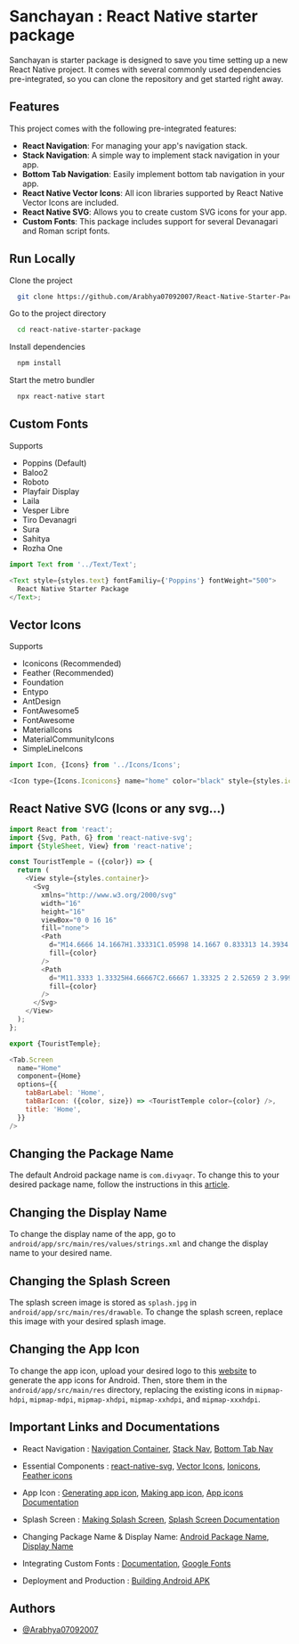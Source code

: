 # Sanchayan : React Native starter package

Sanchayan is starter package is designed to save you time setting up a new React Native project. It comes with several commonly used dependencies pre-integrated, so you can clone the repository and get started right away.

## Features

This project comes with the following pre-integrated features:

- **React Navigation**: For managing your app's navigation stack.
- **Stack Navigation**: A simple way to implement stack navigation in your app.
- **Bottom Tab Navigation**: Easily implement bottom tab navigation in your app.
- **React Native Vector Icons**: All icon libraries supported by React Native Vector Icons are included.
- **React Native SVG**: Allows you to create custom SVG icons for your app.
- **Custom Fonts**: This package includes support for several Devanagari and Roman script fonts.

## Run Locally

Clone the project

```bash
  git clone https://github.com/Arabhya07092007/React-Native-Starter-Package.git
```

Go to the project directory

```bash
  cd react-native-starter-package
```

Install dependencies

```bash
  npm install
```

Start the metro bundler

```bash
  npx react-native start
```

## Custom Fonts

Supports

- Poppins (Default)
- Baloo2
- Roboto
- Playfair Display
- Laila
- Vesper Libre
- Tiro Devanagri
- Sura
- Sahitya
- Rozha One

```javascript
import Text from '../Text/Text';

<Text style={styles.text} fontFamiliy={'Poppins'} fontWeight="500">
  React Native Starter Package
</Text>;
```

## Vector Icons

Supports

- Iconicons (Recommended)
- Feather (Recommended)
- Foundation
- Entypo
- AntDesign
- FontAwesome5
- FontAwesome
- MaterialIcons
- MaterialCommunityIcons
- SimpleLineIcons

```javascript
import Icon, {Icons} from '../Icons/Icons';

<Icon type={Icons.Iconicons} name="home" color="black" style={styles.icon} />;
```

## React Native SVG (Icons or any svg...)

```javascript
import React from 'react';
import {Svg, Path, G} from 'react-native-svg';
import {StyleSheet, View} from 'react-native';

const TouristTemple = ({color}) => {
  return (
    <View style={styles.container}>
      <Svg
        xmlns="http://www.w3.org/2000/svg"
        width="16"
        height="16"
        viewBox="0 0 16 16"
        fill="none">
        <Path
          d="M14.6666 14.1667H1.33331C1.05998 14.1667 0.833313 14.3934 0.833313 14.6667C0.833313 14.9401 1.05998 15.1667 1.33331 15.1667H14.6666C14.94 15.1667 15.1666 14.9401 15.1666 14.6667C15.1666 14.3934 14.94 14.1667 14.6666 14.1667Z"
          fill={color}
        />
        <Path
          d="M11.3333 1.33325H4.66667C2.66667 1.33325 2 2.52659 2 3.99992V14.6666H6V10.6266C6 10.2799 6.28 9.99992 6.62667 9.99992H9.38C9.72 9.99992 10.0067 10.2799 10.0067 10.6266V14.6666H14.0067V3.99992C14 2.52659 13.3333 1.33325 11.3333 1.33325ZM9.66667 6.16659H8.5V7.33325C8.5 7.60659 8.27333 7.83325 8 7.83325C7.72667 7.83325 7.5 7.60659 7.5 7.33325V6.16659H6.33333C6.06 6.16659 5.83333 5.93992 5.83333 5.66659C5.83333 5.39325 6.06 5.16659 6.33333 5.16659H7.5V3.99992C7.5 3.72659 7.72667 3.49992 8 3.49992C8.27333 3.49992 8.5 3.72659 8.5 3.99992V5.16659H9.66667C9.94 5.16659 10.1667 5.39325 10.1667 5.66659C10.1667 5.93992 9.94 6.16659 9.66667 6.16659Z"
          fill={color}
        />
      </Svg>
    </View>
  );
};

export {TouristTemple};
```

```javascript
<Tab.Screen
  name="Home"
  component={Home}
  options={{
    tabBarLabel: 'Home',
    tabBarIcon: ({color, size}) => <TouristTemple color={color} />,
    title: 'Home',
  }}
/>
```

## Changing the Package Name

The default Android package name is `com.divyaqr`. To change this to your desired package name, follow the instructions in this [article](https://dev.to/karanpratapsingh/quick-guide-for-updating-package-name-in-react-native-3ei3).

## Changing the Display Name

To change the display name of the app, go to `android/app/src/main/res/values/strings.xml` and change the display name to your desired name.

## Changing the Splash Screen

The splash screen image is stored as `splash.jpg` in `android/app/src/main/res/drawable`. To change the splash screen, replace this image with your desired splash image.

## Changing the App Icon

To change the app icon, upload your desired logo to this [website](https://www.appicon.co/#app-icon) to generate the app icons for Android. Then, store them in the `android/app/src/main/res` directory, replacing the existing icons in `mipmap-hdpi`, `mipmap-mdpi`, `mipmap-xhdpi`, `mipmap-xxhdpi`, and `mipmap-xxxhdpi`.

## Important Links and Documentations

- React Navigation : [Navigation Container](https://reactnavigation.org/docs/getting-started/), [Stack Nav](https://reactnavigation.org/docs/stack-navigator/), [Bottom Tab Nav](https://reactnavigation.org/docs/bottom-tab-navigator/)

- Essential Components : [react-native-svg](https://www.npmjs.com/package/react-native-svg), [Vector Icons](https://www.npmjs.com/package/react-native-vector-icons), [Ionicons](https://ionic.io/ionicons), [Feather icons](https://feathericons.com/)
- App Icon : [Generating app icon](https://www.appicon.co/#app-icon), [Making app icon](https://www.canva.com/design/DAFx50eOBi8/M7SAVM1nlNJC2oHaoXiWZQ/edit), [App icons Documentation](https://medium.com/@ansonmathew/app-icon-in-react-native-ios-and-android-6165757e3fdb)
- Splash Screen : [Making Splash Screen](https://www.canva.com/design/DAFydbI3hXw/xyEZQ47ztCEIRWwgm5Ra0g/edit), [Splash Screen Documentation](https://blog.logrocket.com/building-splash-screens-react-native/#what-splash-screen)
- Changing Package Name & Display Name: [Android Package Name](https://dev.to/karanpratapsingh/quick-guide-for-updating-package-name-in-react-native-3ei3), [Display Name](https://hemanthkollanur.medium.com/how-to-change-rename-the-app-name-in-react-native-in-android-and-ios-7486653b3362#:~:text=React%20Native%20series&text=To%20change%20the%20display%20name,with%20your%20desired%20app%20name.)
- Integrating Custom Fonts : [Documentation](https://blog.logrocket.com/adding-custom-fonts-react-native/), [Google Fonts](https://fonts.google.com/)
- Deployment and Production : [Building Android APK](https://medium.com/geekculture/react-native-generate-apk-debug-and-release-apk-4e9981a2ea51)

## Authors

- [@Arabhya07092007](https://github.com/Arabhya07092007?tab=overview&from=2024-02-01&to=2024-02-13e)
